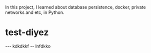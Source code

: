 In this project, I learned about database persistence, docker, private networks and etc, in Python.

# test-diyez
--- kdkdkkf
-- lnfdkko
